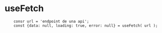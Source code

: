 # useFetch

```
    consr url = 'endpoint de una api';
    const {data: null, loading: true, error: null} = useFetch( url );
```
